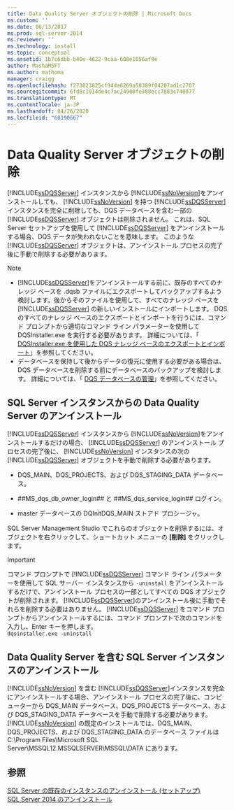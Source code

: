 ```yaml
---
title: Data Quality Server オブジェクトの削除 | Microsoft Docs
ms.custom: ''
ms.date: 06/13/2017
ms.prod: sql-server-2014
ms.reviewer: ''
ms.technology: install
ms.topic: conceptual
ms.assetid: 1b7c6dbb-b40e-4822-9caa-608e1056af8e
author: MashaMSFT
ms.author: mathoma
manager: craigg
ms.openlocfilehash: f273823825cf94da6269a58389f04207ad1c2707
ms.sourcegitcommit: 6fd8c1914de4c7ac24900fe388ecc7883c740077
ms.translationtype: MT
ms.contentlocale: ja-JP
ms.lasthandoff: 04/26/2020
ms.locfileid: "68190667"
---
```

# <a name="remove-data-quality-server-objects"></a>Data Quality Server オブジェクトの削除
  [!INCLUDE[ssDQSServer](../../includes/ssdqsserver-md.md)] インスタンスから [!INCLUDE[ssNoVersion](../../includes/ssnoversion-md.md)]をアンインストールしても、 [!INCLUDE[ssNoVersion](../../includes/ssnoversion-md.md)] を持つ [!INCLUDE[ssDQSServer](../../includes/ssdqsserver-md.md)] インスタンスを完全に削除しても、DQS データベースを含む一部の [!INCLUDE[ssDQSServer](../../includes/ssdqsserver-md.md)] オブジェクトは削除されません。 これは、SQL Server セットアップを使用して [!INCLUDE[ssDQSServer](../../includes/ssdqsserver-md.md)] をアンインストールする場合、DQS データが失われないことを意味します。 このような [!INCLUDE[ssDQSServer](../../includes/ssdqsserver-md.md)] オブジェクトは、アンインストール プロセスの完了後に手動で削除する必要があります。  
  
> [!NOTE]
>  -   [!INCLUDE[ssDQSServer](../../includes/ssdqsserver-md.md)]をアンインストールする前に、既存のすべてのナレッジ ベースを .dqsb ファイルにエクスポートしてバックアップするよう検討します。後からそのファイルを使用して、すべてのナレッジ ベースを [!INCLUDE[ssDQSServer](../../includes/ssdqsserver-md.md)] の新しいインストールにインポートします。 DQS のすべてのナレッジ ベースのエクスポートとインポートを行うには、コマンド プロンプトから適切なコマンド ライン パラメーターを使用して DQSInstaller.exe を実行する必要があります。 詳細については、「 [DQSInstaller.exe を使用した DQS ナレッジ ベースのエクスポートとインポート](../../data-quality-services/install-windows/export-and-import-dqs-knowledge-bases-using-dqsinstaller-exe.md)」を参照してください。  
> -   データベースを保持して後からデータの復元に使用する必要がある場合は、DQS データベースを削除する前にデータベースのバックアップを検討します。 詳細については、「 [DQS データベースの管理](../../../2014/data-quality-services/manage-dqs-databases.md)」を参照してください。  
  
## <a name="uninstall-data-quality-server-from-a-sql-server-instance"></a>SQL Server インスタンスからの Data Quality Server のアンインストール  
 [!INCLUDE[ssDQSServer](../../includes/ssdqsserver-md.md)] インスタンスから [!INCLUDE[ssNoVersion](../../includes/ssnoversion-md.md)]をアンインストールするだけの場合、 [!INCLUDE[ssDQSServer](../../includes/ssdqsserver-md.md)] のアンインストール プロセスの完了後に、 [!INCLUDE[ssNoVersion](../../includes/ssnoversion-md.md)] インスタンスの次の [!INCLUDE[ssDQSServer](../../includes/ssdqsserver-md.md)] オブジェクトを手動で削除する必要があります。  
  
-   DQS_MAIN、DQS_PROJECTS、および DQS_STAGING_DATA データベース。  
  
-   \##MS_dqs_db_owner_login## と ##MS_dqs_service_login## ログイン。  
  
-   master データベースの DQInitDQS_MAIN ストアド プロシージャ。  
  
 SQL Server Management Studio でこれらのオブジェクトを削除するには、オブジェクトを右クリックして、ショートカット メニューの **[削除]** をクリックします。  
  
> [!IMPORTANT]  
>  コマンド プロンプトで [!INCLUDE[ssDQSServer](../../includes/ssdqsserver-md.md)] コマンド ライン パラメーターを使用して SQL サーバー インスタンスから `-uninstall` をアンインストールするだけで、アンインストール プロセスの一部としてすべての DQS オブジェクトが削除されます。 [!INCLUDE[ssDQSServer](../../includes/ssdqsserver-md.md)]のアンインストール後に手動でそれらを削除する必要はありません。 [!INCLUDE[ssDQSServer](../../includes/ssdqsserver-md.md)] をコマンド プロンプトからアンインストールするには、コマンド プロンプトで次のコマンドを入力し、Enter キーを押します。   
> `dqsinstaller.exe -uninstall`  
  
## <a name="uninstall-sql-server-instance-containing-data-quality-server"></a>Data Quality Server を含む SQL Server インスタンスのアンインストール  
 [!INCLUDE[ssNoVersion](../../includes/ssnoversion-md.md)] を含む [!INCLUDE[ssDQSServer](../../includes/ssdqsserver-md.md)]インスタンスを完全にアンインストールする場合、アンインストール プロセスの完了後に、コンピューターから DQS_MAIN データベース、DQS_PROJECTS データベース、および DQS_STAGING_DATA データベースを手動で削除する必要があります。 [!INCLUDE[ssNoVersion](../../includes/ssnoversion-md.md)] の既定のインストールでは、DQS_MAIN、DQS_PROJECTS、および DQS_STAGING_DATA のデータベース ファイルは C:\Program Files\Microsoft SQL Server\MSSQL12.MSSQLSERVER\MSSQL\DATA にあります。  
  
## <a name="see-also"></a>参照  
 [SQL Server の既存のインスタンスのアンインストール &#40;セットアップ&#41;](../../../2014/sql-server/install/uninstall-an-existing-instance-of-sql-server-setup.md)   
 [SQL Server 2014 のアンインストール](uninstall-sql-server.md)  
  
  
